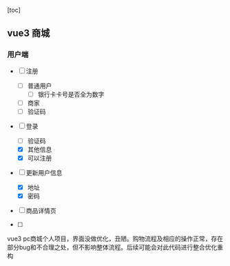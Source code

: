 [toc]



## vue3 商城

### 用户端

- [ ] 注册

  - [ ] 普通用户
    - [ ] 银行卡卡号是否全为数字
  - [ ] 商家
  - [ ] 验证码
- [ ] 登录

  - [ ] 验证码
  - [x] 其他信息
  - [x] 可以注册
- [ ] 更新用户信息

  - [x] 地址
  - [x] 密码
- [ ] 商品详情页
- [ ] 







vue3 pc商城个人项目，界面没做优化，丑陋。购物流程及相应的操作正常，存在部分bug和不合理之处，但不影响整体流程。后续可能会对此代码进行整合优化重构
